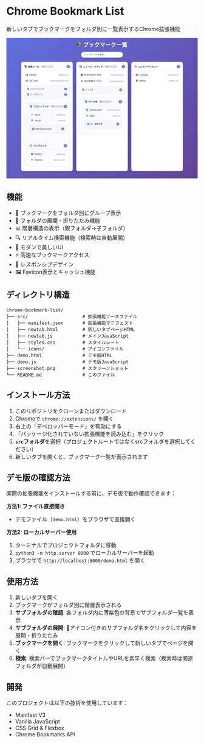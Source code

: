 # Chrome Bookmark List

新しいタブでブックマークをフォルダ別に一覧表示するChrome拡張機能

![Chrome Bookmark List Screenshot](screenshot.png)

## 機能

- 📁 ブックマークをフォルダ別にグループ表示
- 🔄 フォルダの展開・折りたたみ機能
- 📊 階層構造の表示（親フォルダ→子フォルダ）
- 🔍 リアルタイム検索機能（検索時は自動展開）
- 🎨 モダンで美しいUI
- ⚡ 高速なブックマークアクセス
- 📱 レスポンシブデザイン
- 🖼️ Favicon表示とキャッシュ機能

## ディレクトリ構造

```
chrome-bookmark-list/
├── src/                    # 拡張機能ソースファイル
│   ├── manifest.json       # 拡張機能マニフェスト
│   ├── newtab.html         # 新しいタブページHTML
│   ├── newtab.js           # メインJavaScript
│   ├── styles.css          # スタイルシート
│   └── icons/              # アイコンファイル
├── demo.html               # デモ版HTML
├── demo.js                 # デモ版JavaScript
├── screenshot.png          # スクリーンショット
└── README.md               # このファイル
```

## インストール方法

1. このリポジトリをクローンまたはダウンロード
2. Chromeで `chrome://extensions/` を開く
3. 右上の「デベロッパーモード」を有効にする
4. 「パッケージ化されていない拡張機能を読み込む」をクリック
5. **`src`フォルダ**を選択（プロジェクトルートではなくsrcフォルダを選択してください）
6. 新しいタブを開くと、ブックマーク一覧が表示されます

## デモ版の確認方法

実際の拡張機能をインストールする前に、デモ版で動作確認できます：

**方法1: ファイル直接開き**
- デモファイル（`demo.html`）をブラウザで直接開く

**方法2: ローカルサーバー使用**
1. ターミナルでプロジェクトフォルダに移動
2. `python3 -m http.server 8000` でローカルサーバーを起動
3. ブラウザで `http://localhost:8000/demo.html` を開く

## 使用方法

1. 新しいタブを開く
2. ブックマークがフォルダ別に階層表示される
3. **サブフォルダの確認**: 各フォルダ内に薄紫色の背景でサブフォルダ一覧を表示
4. **サブフォルダの展開**: 📁アイコン付きのサブフォルダ名をクリックして内容を展開・折りたたみ
5. **ブックマークを開く**: ブックマークをクリックして新しいタブでページを開く
6. **検索**: 検索バーでブックマークタイトルやURLを素早く検索（検索時は関連フォルダが自動展開）

## 開発

このプロジェクトは以下の技術を使用しています：

- Manifest V3
- Vanilla JavaScript
- CSS Grid & Flexbox
- Chrome Bookmarks API
